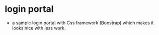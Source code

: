 # login portal
- a sample login portal with  Css framework (Boostrap) which makes it looks nice with less work.
